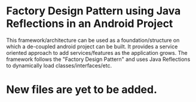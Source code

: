 # Factory Design Pattern using Java Reflections in an Android Project
This framework/architecture can be used as a foundation/structure on which a de-coupled android project can be built. It provides a service oriented approach to add services/features as the application grows. The framework follows the "Factory Design Pattern" and uses Java Reflections to dynamically load classes/interfaces/etc. 

# New files are yet to be added. 
